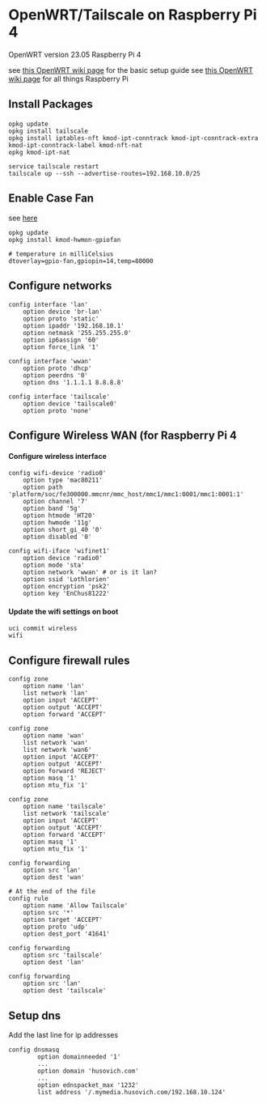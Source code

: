 # OpenWRT/Tailscale on Raspberry Pi 4
OpenWRT version 23.05
Raspberry Pi 4

see [this OpenWRT wiki page](https://openwrt.org/docs/guide-user/services/vpn/tailscale/start) for the basic setup guide
see [this OpenWRT wiki page](https://openwrt.org/toh/raspberry_pi_foundation/raspberry_pi) for all things Raspberry Pi
 
## Install Packages
#### 

```
opkg update
opkg install tailscale
opkg install iptables-nft kmod-ipt-conntrack kmod-ipt-conntrack-extra kmod-ipt-conntrack-label kmod-nft-nat 
opkg kmod-ipt-nat
```

```
service tailscale restart
tailscale up --ssh --advertise-routes=192.168.10.0/25
```

## Enable Case Fan
see [here](https://openwrt.org/toh/raspberry_pi_foundation/raspberry_pi#adding_a_case_fan)

```
opkg update
opkg install kmod-hwmon-gpiofan
```

``` title="/boot/config.txt"
# temperature in milliCelsius
dtoverlay=gpio-fan,gpiopin=14,temp=80000
```

## Configure networks

``` title="/etc/config/network"
config interface 'lan'
	option device 'br-lan'
	option proto 'static'
	option ipaddr '192.168.10.1'
	option netmask '255.255.255.0'
	option ip6assign '60'
	option force_link '1'

config interface 'wwan'
	option proto 'dhcp'
	option peerdns '0'
	option dns '1.1.1.1 8.8.8.8'

config interface 'tailscale'
	option device 'tailscale0'	
	option proto 'none'
```

## Configure Wireless WAN (for Raspberry Pi 4

#### Configure wireless interface
``` title="/etc/config/wireless"
config wifi-device 'radio0'
    option type 'mac80211'
    option path 'platform/soc/fe300000.mmcnr/mmc_host/mmc1/mmc1:0001/mmc1:0001:1'
    option channel '7'
    option band '5g'
    option htmode 'HT20'
    option hwmode '11g'
    option short_gi_40 '0'
    option disabled '0'

config wifi-iface 'wifinet1'
    option device 'radio0'
    option mode 'sta'
    option network 'wwan' # or is it lan?
    option ssid 'Lothlorien'
    option encryption 'psk2'
    option key 'EnChus81222'
```

#### Update the wifi settings on boot
``` title="/etc/rc.local"
uci commit wireless
wifi
```

## Configure firewall rules

``` title="/etc/config/firewall"
config zone
	option name 'lan'
	list network 'lan'
	option input 'ACCEPT'
	option output 'ACCEPT'
	option forward 'ACCEPT'

config zone
	option name 'wan'
	list network 'wan'
	list network 'wan6'
	option input 'ACCEPT'
	option output 'ACCEPT'
	option forward 'REJECT'
	option masq '1'
	option mtu_fix '1'

config zone
	option name 'tailscale'
	list network 'tailscale'
	option input 'ACCEPT'
	option output 'ACCEPT'
	option forward 'ACCEPT'
	option masq '1'
	option mtu_fix '1'

config forwarding
	option src 'lan'
	option dest 'wan'

# At the end of the file
config rule
	option name 'Allow Tailscale'
	option src '*'
	option target 'ACCEPT'
	option proto 'udp'
	option dest_port '41641'

config forwarding
	option src 'tailscale'
	option dest 'lan'

config forwarding
	option src 'lan'
	option dest 'tailscale'
```

## Setup dns
Add the last line for ip addresses
```
config dnsmasq
        option domainneeded '1'
		... 
		option domain 'husovich.com'
		...
		option ednspacket_max '1232'
        list address '/.mymedia.husovich.com/192.168.10.124'
```